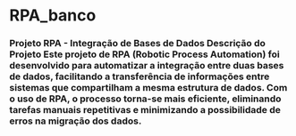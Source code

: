 # RPA_banco
### Projeto RPA - Integração de Bases de Dados Descrição do Projeto Este projeto de RPA (Robotic Process Automation) foi desenvolvido para automatizar a integração entre duas bases de dados, facilitando a transferência de informações entre sistemas que compartilham a mesma estrutura de dados. Com o uso de RPA, o processo torna-se mais eficiente, eliminando tarefas manuais repetitivas e minimizando a possibilidade de erros na migração dos dados.
